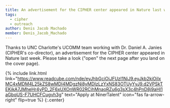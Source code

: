 ```yaml
---
title: An advertisement for the CIPHER center appeared in Nature last week
tags:
  - cipher
  - outreach
author: Denis Jacob Machado
member: Denis_Jacob_Machado
---
```


Thanks to UNC Charlotte's UCOMM team working with Dr. Daniel A. Janies (CIPHER's co-director), an advertisement for the CIPHER center appeared in Nature last week.  Please take a look ("open" the next page after you land on the cover page).

{% include link.html link="https://www.readcube.com/nde/eyJhbGciOiJFUzI1NiJ9.eyJkb2kiOiIxMC4xMDM4L25kZS8wMDI4MDgzNi8yMDIzLzYxNS83OTUyYyJ9.d2VPSkTEKikA7JMheHr4yPD_2F6xUXOnWR02RCihMnaoRZu6g3sX3c4hPnD8j9aHI1aGbqUS-F7UHCFCugvh3g" text="Apply at NinerTalent" icon="fas fa-arrow-right" flip=true %}
{:.center}